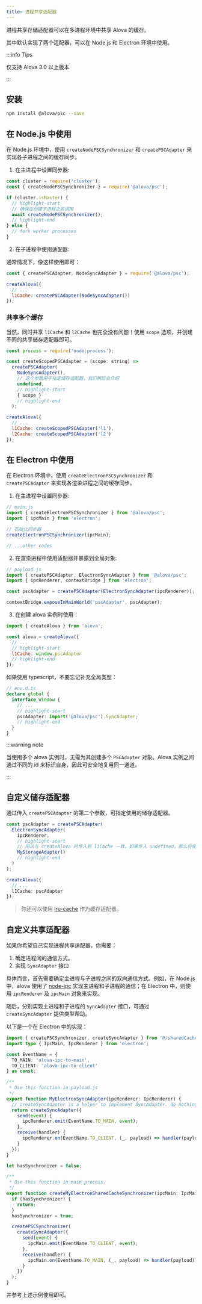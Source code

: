 ```yaml
---
title: 进程共享适配器
---
```


进程共享存储适配器可以在多进程环境中共享 Alova 的缓存。

其中默认实现了两个适配器，可以在 Node.js 和 Electron 环境中使用。

:::info Tips

仅支持 Alova 3.0 以上版本

:::

## 安装

```bash
npm install @alova/psc --save
```

## 在 Node.js 中使用

在 Node.js 环境中，使用 `createNodePSCSynchronizer` 和 `createPSCAdapter` 来实现各子进程之间的缓存同步。

1. 在主进程中设置同步器:

```javascript
const cluster = require('cluster');
const { createNodePSCSynchronizer } = require('@alova/psc');

if (cluster.isMaster) {
  // highlight-start
  // 确保在创建子进程之前调用
  await createNodePSCSynchronizer();
  // highlight-end
} else {
  // fork worker processes
}
```

2. 在子进程中使用适配器:

通常情况下，像这样使用即可：

```javascript
const { createPSCAdapter, NodeSyncAdapter } = require('@alova/psc');

createAlova({
  // ...
  l1Cache: createPSCAdapter(NodeSyncAdapter())
});
```

### 共享多个缓存

当然，同时共享 `l1Cache` 和 `l2Cache` 也完全没有问题！使用 `scope` 选项，并创建不同的共享储存适配器即可。

```javascript
const process = require('node:process');

const createScopedPSCAdapter = (scope: string) =>
  createPSCAdapter(
    NodeSyncAdapter(),
    // 这个参数用于指定储存适配器，我们稍后会介绍
    undefined,
    // highlight-start
    { scope }
    // highlight-end
  );

createAlova({
  // ...
  l1Cache: createScopedPSCAdapter('l1'),
  l2Cache: createScopedPSCAdapter('l2')
});
```

## 在 Electron 中使用

在 Electron 环境中，使用 `createElectronPSCSynchronizer` 和 `createPSCAdapter` 来实现各渲染进程之间的缓存同步。

1. 在主进程中设置同步器:

```javascript
// main.js
import { createElectronPSCSynchronizer } from '@alova/psc';
import { ipcMain } from 'electron';

// 初始化同步器
createElectronPSCSynchronizer(ipcMain);

// ...other codes
```

2. 在渲染进程中使用适配器并暴露到全局对象:

```javascript
// payload.js
import { createPSCAdapter, ElectronSyncAdapter } from '@alova/psc';
import { ipcRenderer, contextBridge } from 'electron';

const pscAdapter = createPSCAdapter(ElectronSyncAdapter(ipcRenderer));

contextBridge.exposeInMainWorld('pscAdapter', pscAdapter);
```

3. 在创建 alova 实例时使用：

```javascript
import { createAlova } from 'alova';

const alova = createAlova({
  // ...
  // highlight-start
  l1Cache: window.pscAdapter
  // highlight-end
});
```

如果使用 typescript，不要忘记补充全局类型：

```typescript
// env.d.ts
declare global {
  interface Window {
    // ...
    // highlight-start
    pscAdapter: import('@alova/psc').SyncAdapter;
    // highlight-end
  }
}
```

:::warning note

当使用多个 alova 实例时，无需为其创建多个 `PSCAdapter` 对象。Alova 实例之间通过不同的 id 来标识自身，因此可安全地复用同一通道。

:::

## 自定义储存适配器

通过传入 `createPSCAdapter` 的第二个参数，可指定使用的储存适配器。

```typescript
const pscAdapter = createPSCAdapter(
  ElectronSyncAdapter(
    ipcRenderer,
    // highlight-start
    // 用法与 createAlova 时传入到 l1Cache 一致。如果传入 undefined，那么将使用默认实现
    MyStorageAdapter()
    // highlight-end
  )
);

createAlova({
  // ...
  l1Cache: pscAdapter
});
```

> 你还可以使用 [lru-cache](https://www.npmjs.com/package/lru-cache) 作为缓存适配器。

## 自定义共享适配器

如果你希望自己实现进程共享适配器，你需要：

1. 确定进程间的通信方式。
2. 实现 `SyncAdapter` 接口

具体而言，首先需要确定主进程与子进程之间的双向通信方式。例如，在 Node.js 中，alova 使用了 [node-ipc](https://www.npmjs.com/package/node-ipc) 实现主进程和子进程的通信；在 Electron 中，则使用 `ipcRenderer` 及 `ipcMain` 对象来实现。

随后，分别实现主进程和子进程的 `SyncAdapter` 接口，可通过 `createSyncAdapter` 提供类型帮助。

以下是一个在 Electron 中的实现：

```typescript
import { createPSCSynchronizer, createSyncAdapter } from '@/sharedCacheAdapter';
import type { IpcMain, IpcRenderer } from 'electron';

const EventName = {
  TO_MAIN: 'alova-ipc-to-main',
  TO_CLIENT: 'alova-ipc-to-client'
} as const;

/**
 * Use this function in payload.js
 */
export function MyElectronSyncAdapter(ipcRenderer: IpcRenderer) {
  // createSyncAdapter is a helper to implement SyncAdapter. do nothing
  return createSyncAdapter({
    send(event) {
      ipcRenderer.emit(EventName.TO_MAIN, event);
    },
    receive(handler) {
      ipcRenderer.on(EventName.TO_CLIENT, (_, payload) => handler(payload));
    }
  });
}

let hasSynchronizer = false;

/**
 * Use this function in main process.
 */
export function createMyElectronSharedCacheSynchronizer(ipcMain: IpcMain) {
  if (hasSynchronizer) {
    return;
  }
  hasSynchronizer = true;

  createPSCSynchronizer(
    createSyncAdapter({
      send(event) {
        ipcMain.emit(EventName.TO_CLIENT, event);
      },
      receive(handler) {
        ipcMain.on(EventName.TO_MAIN, (_, payload) => handler(payload));
      }
    })
  );
}
```

并参考上述示例使用即可。
